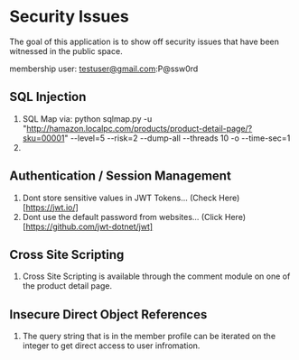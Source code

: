 # Security Issues

The goal of this application is to show off security issues that have been witnessed in the public space.

membership user: testuser@gmail.com:P@ssw0rd

## SQL Injection
1. SQL Map via: python sqlmap.py -u "http://hamazon.localpc.com/products/product-detail-page/?sku=00001" --level=5 --risk=2 --dump-all --threads 10 -o --time-sec=1
2. 

## Authentication / Session Management
1. Dont store sensitive values in JWT Tokens... (Check Here)[https://jwt.io/]
2. Dont use the default password from websites... (Click Here)[https://github.com/jwt-dotnet/jwt]

## Cross Site Scripting
1. Cross Site Scripting is available through the comment module on one of the product detail page.

## Insecure Direct Object References
1. The query string that is in the member profile can be iterated on the integer to get direct access to user infromation. 